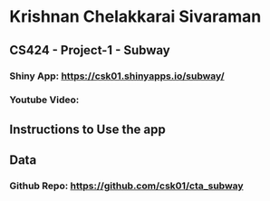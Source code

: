 # Krishnan Chelakkarai Sivaraman  

## CS424 - Project-1 - Subway  


### Shiny App: <https://csk01.shinyapps.io/subway/>

### Youtube Video: 


## Instructions to Use the app  


## Data  


### Github Repo: <https://github.com/csk01/cta_subway>




